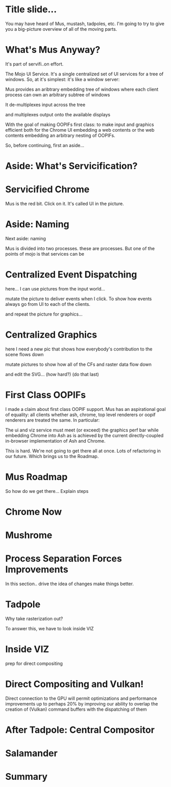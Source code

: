 # Title slide...

You may have heard of Mus, mustash, tadpoles, etc. I'm going to try
to give you a big-picture overview of all of the moving parts.

# What's Mus Anyway?

It's part of servifi..on effort.

The Mojo UI Service. It's a single centralized set of UI services for
a tree of windows. So, at it's simplest: it's like a window server:

Mus provides an aribtrary embedding tree of windows where each client
process can own an arbitrary subtree of windows

It de-multiplexes input across the tree

and multiplexes output onto the available displays

With the goal of making OOPIFs first class: to make input and graphics
efficient both for the Chrome UI embedding a web contents or the web
contents embedding an arbitrary nesting of OOPIFs.

So, before continuing, first an aside...

# Aside: What's Servicification?

# Servicified Chrome

Mus is the red bit. Click on it. It's called UI in the picture.

# Aside: Naming

Next aside: naming

Mus is divided into two processes. these are processes. But one of the
points of mojo is that services can be

# Centralized Event Dispatching

here... I can use pictures from the input world...

mutate the picture to deliver events when I click. To show how events
always go from UI to each of the clients.

and repeat the picture for graphics...


# Centralized Graphics

here I need a new pic that shows how everybody's contribution to the
scene flows down

mutate pictures to show how all of the CFs and raster data flow down

and edit the SVG... (how hard?) (do that last)

# First Class OOPIFs

I made a claim about first class OOPIF support. Mus has an
aspirational goal of equality: all clients whether ash, chrome, top
level renderers or oopif renderers are treated the same. In
particular:

The ui and viz service must meet (or exceed) the graphics perf bar
while embedding Chrome into Ash as is achieved by the current
directly-coupled in-browser implementation of Ash and Chrome.

This is hard. We're not going to get there all at once. Lots of
refactoring in our future. Which brings us to the Roadmap.

# Mus Roadmap

So how do we get there... Explain steps

# Chrome Now

# Mushrome

# Process Separation Forces Improvements

In this section.. drive the idea of changes make things better.

# Tadpole

Why take rasterization out?

To answer this, we have to look inside VIZ

# Inside VIZ

prep for direct compositing

# Direct Compositing and Vulkan!

Direct connection to the GPU will permit optimizations and performance
improvements up to perhaps 20% by improving our ability to overlap
the creation of (Vulkan) command buffers with the dispatching of them

# After Tadpole: Central Compositor

# Salamander

# Summary

